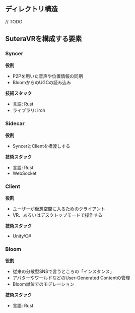 ## ディレクトリ構造
// TODO

## SuteraVRを構成する要素
### Syncer
**役割**
- P2Pを用いた音声や位置情報の同期
- BloomからのUGCの読み込み

**技術スタック**
- 言語: Rust
- ライブラリ: iroh

### Sidecar
**役割**
- SyncerとClientを橋渡しする

**技術スタック**
- 言語: Rust
- WebSocket

### Client
**役割**
- ユーザーが仮想空間に入るためのクライアント
- VR、あるいはデスクトップモードで操作する

**技術スタック**
- Unity/C#

### Bloom
**役割**
- 従来の分散型SNSで言うところの「インスタンス」
- アバターやワールドなどのUser-Generated Contentの管理
- Bloom単位でのモデレーション

**技術スタック**
- 言語: Rust
